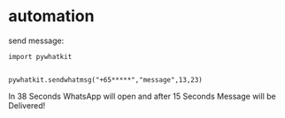 # automation

send message:

```
import pywhatkit
```
```

pywhatkit.sendwhatmsg("+65*****","message",13,23)
```
In 38 Seconds WhatsApp will open and after 15 Seconds Message will be Delivered!



